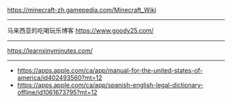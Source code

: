 
https://minecraft-zh.gamepedia.com/Minecraft_Wiki

----

马来西亚的吃喝玩乐博客 https://www.goody25.com/


----

https://learnxinyminutes.com/

----

* https://apps.apple.com/ca/app/manual-for-the-united-states-of-america/id402493560?mt=12
* https://apps.apple.com/ca/app/spanish-english-legal-dictionary-offline/id1061673795?mt=12
